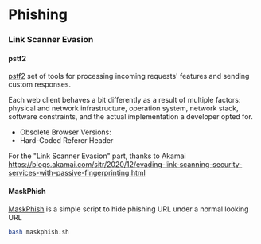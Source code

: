 # Phishing

### Link Scanner Evasion

#### pstf2

[pstf2](https://github.com/G4lB1t/pstf2) set of tools for processing incoming requests' features and sending custom responses.

Each web client behaves a bit differently as a result of multiple factors: physical and network infrastructure, operation system, network stack, software constraints, and the actual implementation a developer opted for.

- Obsolete Browser Versions:
- Hard-Coded Referer Header

For the "Link Scanner Evasion" part, thanks to Akamai <https://blogs.akamai.com/sitr/2020/12/evading-link-scanning-security-services-with-passive-fingerprinting.html>

#### MaskPhish

[MaskPhish](https://github.com/jaykali/maskphish) is a simple script to hide phishing URL under a normal looking URL

```bash
bash maskphish.sh
```
